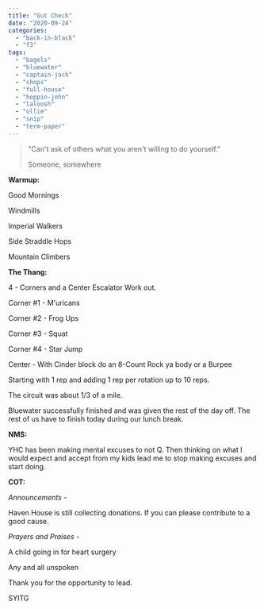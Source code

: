 ```yaml
---
title: "Gut Check"
date: "2020-09-24"
categories: 
  - "back-in-black"
  - "f3"
tags: 
  - "bagels"
  - "bluewater"
  - "captain-jack"
  - "chops"
  - "full-house"
  - "hoppin-john"
  - "laloosh"
  - "ollie"
  - "snip"
  - "term-paper"
---
```


> "Can't ask of others what you aren't willing to do yourself."
> 
> Someone, somewhere

**Warmup:**

Good Mornings

Windmills

Imperial Walkers

Side Straddle Hops

Mountain Climbers

**The Thang:**

4 - Corners and a Center Escalator Work out.

Corner #1 - M'uricans

Corner #2 - Frog Ups

Corner #3 - Squat

Corner #4 - Star Jump

Center - With Cinder block do an 8-Count Rock ya body or a Burpee

Starting with 1 rep and adding 1 rep per rotation up to 10 reps.

The circuit was about 1/3 of a mile.

Bluewater successfully finished and was given the rest of the day off. The rest of us have to finish today during our lunch break.

**NMS:**

YHC has been making mental excuses to not Q. Then thinking on what I would expect and accept from my kids lead me to stop making excuses and start doing.

**COT:**

_Announcements -_

Haven House is still collecting donations. If you can please contribute to a good cause.

_Prayers and Praises -_

A child going in for heart surgery

Any and all unspoken

Thank you for the opportunity to lead.

SYITG
